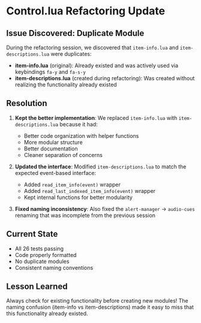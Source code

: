 # Control.lua Refactoring Update

## Issue Discovered: Duplicate Module

During the refactoring session, we discovered that `item-info.lua` and `item-descriptions.lua` were duplicates:

- **item-info.lua** (original): Already existed and was actively used via keybindings `fa-y` and `fa-s-y`
- **item-descriptions.lua** (created during refactoring): Was created without realizing the functionality already existed

## Resolution

1. **Kept the better implementation**: We replaced `item-info.lua` with `item-descriptions.lua` because it had:
   - Better code organization with helper functions
   - More modular structure
   - Better documentation
   - Cleaner separation of concerns

2. **Updated the interface**: Modified `item-descriptions.lua` to match the expected event-based interface:
   - Added `read_item_info(event)` wrapper
   - Added `read_last_indexed_item_info(event)` wrapper
   - Kept internal functions for better modularity

3. **Fixed naming inconsistency**: Also fixed the `alert-manager` → `audio-cues` renaming that was incomplete from the previous session

## Current State

- All 26 tests passing
- Code properly formatted
- No duplicate modules
- Consistent naming conventions

## Lesson Learned

Always check for existing functionality before creating new modules! The naming confusion (item-info vs item-descriptions) made it easy to miss that this functionality already existed.